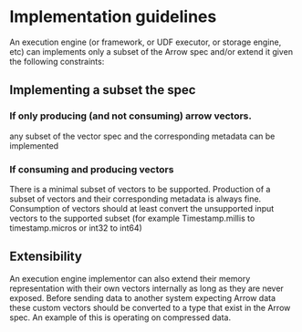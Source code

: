 # Implementation guidelines

An execution engine (or framework, or UDF executor, or storage engine, etc) can implements only a subset of the Arrow spec and/or extend it given the following constraints:

## Implementing a subset the spec
### If only producing (and not consuming) arrow vectors.
any subset of the vector spec and the corresponding metadata can be implemented

### If consuming and producing vectors
There is a minimal subset of vectors to be supported.
Production of a subset of vectors and their corresponding metadata is always fine.
Consumption of vectors should at least convert the unsupported input vectors to the supported subset (for example Timestamp.millis to timestamp.micros or int32 to int64)

## Extensibility
An execution engine implementor can also extend their memory representation with their own vectors internally as long as they are never exposed. Before sending data to another system expecting Arrow data these custom vectors should be converted to a type that exist in the Arrow spec.
An example of this is operating on compressed data.
